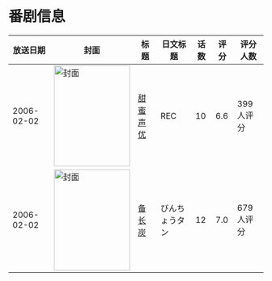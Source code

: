 # 番剧信息

|放送日期|封面|标题|日文标题|话数|评分|评分人数|
|---|---|---|---|---|---|---|
|2006-02-02|<img src="https://lain.bgm.tv/pic/cover/c/85/0a/2082_qgtf0.jpg" alt="封面" style="width:150px;height:200px;object-fit:cover;">|[甜蜜声优](https://bangumi.tv/subject/2082)|REC|10|6.6|399人评分|
|2006-02-02|<img src="https://lain.bgm.tv/pic/cover/c/32/cb/3152_8m3z9.jpg" alt="封面" style="width:150px;height:200px;object-fit:cover;">|[备长炭](https://bangumi.tv/subject/3152)|びんちょうタン|12|7.0|679人评分|
